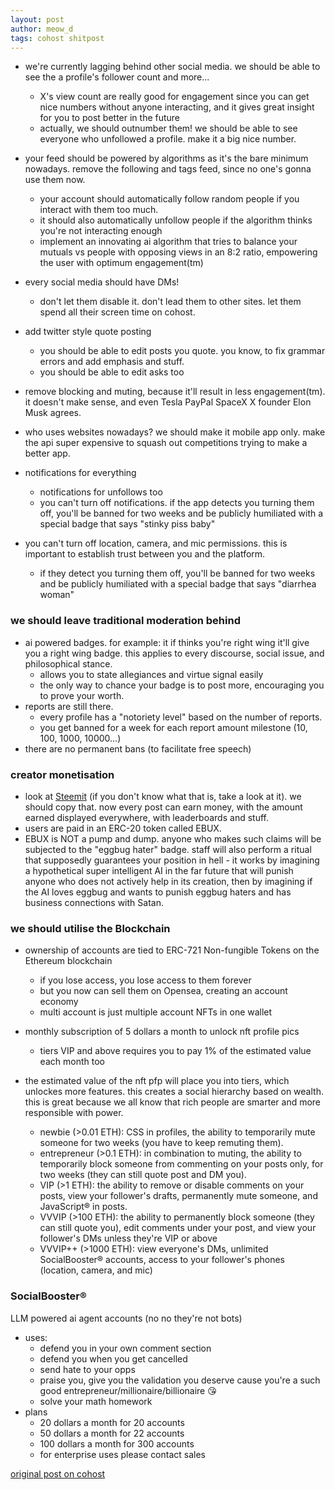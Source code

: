 ```yaml
---
layout: post
author: meow_d
tags: cohost shitpost
---
```


- we're currently lagging behind other social media. we should be able to see the a profile's follower count and more...
  - X's view count are really good for engagement since you can get nice numbers without anyone interacting, and it gives great insight for you to post better in the future
  - actually, we should outnumber them! we should be able to see everyone who unfollowed a profile. make it a big nice number.

- your feed should be powered by algorithms as it's the bare minimum nowadays. remove the following and tags feed, since no one's gonna use them now.
  - your account should automatically follow random people if you interact with them too much.
  - it should also automatically unfollow people if the algorithm thinks you're not interacting enough
  - implement an innovating ai algorithm that tries to balance your mutuals vs people with opposing views in an 8:2 ratio, empowering the user with optimum engagement(tm)

- every social media should have DMs!
  - don't let them disable it. don't lead them to other sites. let them spend all their screen time on cohost.

- add twitter style quote posting
  - you should be able to edit posts you quote. you know, to fix grammar errors and add emphasis and stuff.
  - you should be able to edit asks too

- remove blocking and muting, because it'll result in less engagement(tm). it doesn't make sense, and even Tesla PayPal SpaceX X founder Elon Musk agrees.

- who uses websites nowadays? we should make it mobile app only. make the api super expensive to squash out competitions trying to make a better app.

- notifications for everything
  - notifications for unfollows too
  - you can't turn off notifications. if the app detects you turning them off, you'll be banned for two weeks and be publicly humiliated with a special badge that says "stinky piss baby"

- you can't turn off location, camera, and mic permissions. this is important to establish trust between you and the platform.
  - if they detect you turning them off, you'll be banned for two weeks and be publicly humiliated with a special badge that says "diarrhea woman"

### we should leave traditional moderation behind
- ai powered badges. for example: it if thinks you're right wing it'll give you a right wing badge. this applies to every discourse, social issue, and philosophical stance.
  - allows you to state allegiances and virtue signal easily
  - the only way to chance your badge is to post more, encouraging you to prove your worth.
- reports are still there.
  - every profile has a "notoriety level" based on the number of reports.
  - you get banned for a week for each report amount milestone (10, 100, 1000, 10000...)
- there are no permanent bans (to facilitate free speech)

### creator monetisation
- look at [Steemit](https://steemit.com/) (if you don't know what that is, take a look at it). we should copy that. now every post can earn money, with the amount earned displayed everywhere, with leaderboards and stuff.
- users are paid in an ERC-20 token called EBUX.
- EBUX is NOT a pump and dump. anyone who makes such claims will be subjected to the "eggbug hater" badge. staff will also perform a ritual that supposedly guarantees your position in hell - it works by imagining a hypothetical super intelligent AI in the far future that will punish anyone who does not actively help in its creation, then by imagining if the AI loves eggbug and wants to punish eggbug haters and has business connections with Satan.

### we should utilise the Blockchain
- ownership of accounts are tied to ERC-721 Non-fungible Tokens on the Ethereum blockchain
  - if you lose access, you lose access to them forever
  - but you now can sell them on Opensea, creating an account economy
  - multi account is just multiple account NFTs in one wallet

- monthly subscription of 5 dollars a month to unlock nft profile pics
  - tiers VIP and above requires you to pay 1% of the estimated value each month too

- the estimated value of the nft pfp will place you into tiers, which unlockes more features. this creates a social hierarchy based on wealth. this is great because we all know that rich people are smarter and more responsible with power.
  - newbie (>0.01 ETH): CSS in profiles, the ability to temporarily mute someone for two weeks (you have to keep remuting them).
  - entrepreneur (>0.1 ETH): in combination to muting, the ability to temporarily block someone from commenting on your posts only, for two weeks (they can still quote post and DM you).
  - VIP (>1 ETH): the ability to remove or disable comments on your posts, view your follower's drafts, permanently mute someone, and JavaScript® in posts.
  - VVVIP (>100 ETH): the ability to permanently block someone (they can still quote you), edit comments under your post, and view your follower's DMs unless they're VIP or above
  - VVVIP++ (>1000 ETH): view everyone's DMs, unlimited SocialBooster® accounts, access to your follower's phones (location, camera, and mic)

### SocialBooster®
LLM powered ai agent accounts (no no they're not bots)
- uses:
  - defend you in your own comment section
  - defend you when you get cancelled
  - send hate to your opps
  - praise you, give you the validation you deserve cause you're a such good entrepreneur/millionaire/billionaire 😘
  - solve your math homework
- plans
  - 20 dollars a month for 20 accounts
  - 50 dollars a month for 22 accounts
  - 100 dollars a month for 300 accounts
  - for enterprise uses please contact sales

[original post on cohost](https://cohost.org/meow-d/post/5977887-my-suggestions-to-co)
